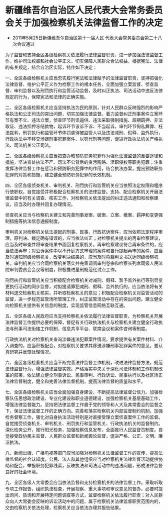 # 新疆维吾尔自治区人民代表大会常务委员会关于加强检察机关法律监督工作的决定

- 2011年5月25日新疆维吾尔自治区第十一届人民
  代表大会常务委员会第二十八次会议通过

<!-- INFO END -->

为了监督和支持全区各级检察机关依法履行法律监督职责，进一步加强法律监督工作，维护司法权威和社会公平正义，切实保障人民群众合法权益，根据宪法、法律的有关规定，结合自治区实际，特作如下决定：

一、全区各级检察机关应当忠实履行宪法和法律赋予的法律监督职责，坚持把强化法律监督、维护公平正义作为检察工作的根本任务，全面加强立案监督、侦查监督、审判监督以及刑罚执行和监管活动监督，及时纠正执法、司法活动中违反法律规定的行为，保障宪法和法律的正确实施。

二、全区各级检察机关应当坚持执法为民的原则，针对人民群众反映强烈的影响严格执法和公正司法的突出问题，切实加强法律监督。着力监督纠正刑事案件立案环节有案不立、违法立案，侦查环节刑讯逼供、违法采取强制措施、超期羁押、非法取证、违法扣押冻结款物，起诉环节该诉不诉、不当起诉，审判环节徇私舞弊、枉法裁判，刑罚执行和监管环节体罚虐待被监管人以及违法减刑、假释、监外执行，行政执法中不移交涉嫌刑事犯罪案件、以罚代刑等问题，促进行政执法机关严格执法、司法机关公正司法。

三、全区各级检察机关应当把查办和预防职务犯罪作为强化法律监督的重要途径和措施，坚决查处执法不严、司法不公背后的贪污贿赂、渎职侵权等职务犯罪；注重发挥法律监督工作在惩治和预防职务犯罪中的作用，结合执法办案，提出预防职务犯罪的对策和措施，建立健全预防职务犯罪的长效机制。

四、全区各级侦查机关、审判机关、刑罚执行和监管机关应当依照法定权限和程序行使职权，自觉接受并积极配合检察机关的法律监督。支持、配合检察机关开展法律监督中的有关调查、核实工作，对检察机关依法提出的纠正违法通知和检察建议，应当及时办理并回复办理情况。

侦查机关应当与检察机关建立和完善刑事发案、破案、立案、撤案、羁押和变更强制措施等执法信息通报制度。

审判机关对检察机关依法提起的刑事、民事、行政抗诉案件，应当依照法定程序审理，原判决、裁定确有错误的，应当依法纠正；对检察机关提出的再审检察建议，应当及时审查并将审查结果书面回复检察机关。再审检察建议符合再审条件的，应当依法再审；对公诉案件中以不开庭方式审理的案件和自行提起再审的案件，应当及时通知同级检察机关，改变判决结果的，应当及时将裁判文书送达同级检察机关。审判机关应当会同检察机关落实并完善调阅审判卷宗和检察长列席同级人民法院审判委员会会议等制度，积极推进量刑规范化试点工作。

刑罚执行和监管机关应当积极配合检察机关对减刑、假释、暂予监外执行等刑罚变更执行活动的同步监督，对拟提请罪犯减刑、假释、监外执行的，应当依法将有关材料送交检察机关核实，并听取检察机关的意见；积极配合检察机关对监管活动的监督，进一步规范监管场所管理工作，纠正监管活动中存在的突出问题。建立健全向检察机关提供有关信息的制度，实现监管信息网络互联互通。

五、全区各级人民政府应当支持检察机关依法履行法律监督职责，为检察机关开展法律监督工作提供必要的保障，督促有关行政执法机关与检察机关建立健全行政执法与刑事司法衔接工作机制、信息共享平台、联席会议和案件咨询等制度。

行政执法机关对检察机关查询涉嫌违法犯罪案件情况，要求提供有关案件材料、介入调查的，应当积极配合，对检察机关要求其移送涉嫌刑事犯罪案件的意见，要认真研究并反馈处理情况。

六、全区各级检察机关应当不断完善法律监督工作机制，改进法律监督方法，规范法律监督行为，增强法律监督实效。严格落实中央关于深化司法体制和工作机制改革的部署，依法建立健全刑事诉讼、民事审判、行政诉讼、民事执行以及社区矫正法律监督制度，健全和完善法律监督机制，提高法律监督的质量和水平。

七、全区各级检察机关应当全面加强自身建设，不断提高法律监督公信力。加强检察队伍思想政治建设、专业化建设和职业道德建设，加强检察机关基层基础工作，增强法律监督能力。坚持把法律监督工作置于党的领导和人大及其常委会的监督之下，保证法律监督工作的正确方向。完善和落实检察机关内部监督制约机制，加强检务督察工作，强化对自身执法活动特别是对直接受理立案侦查案件工作的监督。自觉接受侦查机关、审判机关、刑罚执行和监管机关、行政执法机关的监督制约。深化检务公开，推行阳光检务，加强检察信息发布，全面推行人民监督员制度。自觉接受政协民主监督、人民群众监督和新闻舆论监督，促进严格、公正、文明、廉洁执法。

八、新闻出版、广播电视等部门应当加强对检察机关法律监督工作的宣传，提高法律监督的社会认知度。公民、法人和其他组织应当对检察机关法律监督活动提供协助和配合，举报职务犯罪线索，反映执法和司法活动中的违法问题，形成法律监督良好的社会环境。

九、全区各级人大常委会应当依法监督和支持检察机关的法律监督工作。采取听取专项工作报告，组织执法检查，开展视察、重大事项和审议意见的督办，必要时提出询问、质询和开展特定问题调查等方式，监督检察机关依法履行职责；对人民群众向人大常委会反映的诉讼活动中的问题，属于检察机关法律监督职责范围内的，交由检察机关依法处理，检察机关应当依法办理并报告结果。
